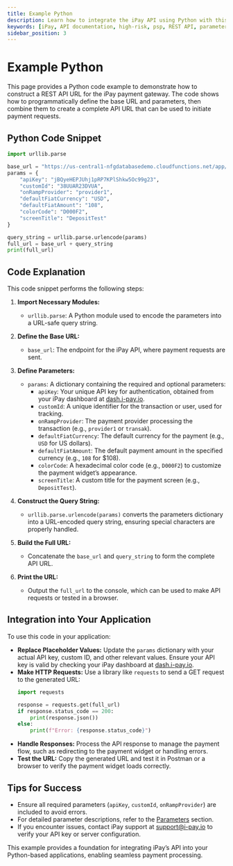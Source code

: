```yaml
---
title: Example Python
description: Learn how to integrate the iPay API using Python with this example code
keywords: [iPay, API documentation, high-risk, psp, REST API, parameters, apiKey, customId, Python, defaultFiatAmount, defaultFiatCurrency, colorCode, screenTitle, Guide]
sidebar_position: 3
---
```


# Example Python

This page provides a Python code example to demonstrate how to construct a REST API URL for the iPay payment gateway. The code shows how to programmatically define the base URL and parameters, then combine them to create a complete API URL that can be used to initiate payment requests.

## Python Code Snippet

```python
import urllib.parse

base_url = "https://us-central1-nfgdatabasedemo.cloudfunctions.net/app/api/invoice_external?"
params = {
    "apiKey": "jBQyeHEPJUhj1pRP7KPlShkw5Oc99g23",
    "customId": "38UUAR23DVUA",
    "onRampProvider": "provider1",
    "defaultFiatCurrency": "USD",
    "defaultFiatAmount": "108",
    "colorCode": "D000F2",
    "screenTitle": "DepositTest"
}

query_string = urllib.parse.urlencode(params)
full_url = base_url + query_string
print(full_url)
```

## Code Explanation

This code snippet performs the following steps:

1. **Import Necessary Modules:**
   - `urllib.parse`: A Python module used to encode the parameters into a URL-safe query string.

2. **Define the Base URL:**
   - `base_url`: The endpoint for the iPay API, where payment requests are sent.

3. **Define Parameters:**
   - `params`: A dictionary containing the required and optional parameters:
     - `apiKey`: Your unique API key for authentication, obtained from your iPay dashboard at [dash.i-pay.io](https://dash.i-pay.io/).
     - `customId`: A unique identifier for the transaction or user, used for tracking.
     - `onRampProvider`: The payment provider processing the transaction (e.g., `provider1` or `transak`).
     - `defaultFiatCurrency`: The default currency for the payment (e.g., `USD` for US dollars).
     - `defaultFiatAmount`: The default payment amount in the specified currency (e.g., `108` for $108).
     - `colorCode`: A hexadecimal color code (e.g., `D000F2`) to customize the payment widget’s appearance.
     - `screenTitle`: A custom title for the payment screen (e.g., `DepositTest`).

4. **Construct the Query String:**
   - `urllib.parse.urlencode(params)` converts the parameters dictionary into a URL-encoded query string, ensuring special characters are properly handled.

5. **Build the Full URL:**
   - Concatenate the `base_url` and `query_string` to form the complete API URL.

6. **Print the URL:**
   - Output the `full_url` to the console, which can be used to make API requests or tested in a browser.

## Integration into Your Application

To use this code in your application:
- **Replace Placeholder Values:** Update the `params` dictionary with your actual API key, custom ID, and other relevant values. Ensure your API key is valid by checking your iPay dashboard at [dash.i-pay.io](https://dash.i-pay.io/).
- **Make HTTP Requests:** Use a library like `requests` to send a GET request to the generated URL:
  ```python
  import requests

  response = requests.get(full_url)
  if response.status_code == 200:
      print(response.json())
  else:
      print(f"Error: {response.status_code}")
  ```
- **Handle Responses:** Process the API response to manage the payment flow, such as redirecting to the payment widget or handling errors.
- **Test the URL:** Copy the generated URL and test it in Postman or a browser to verify the payment widget loads correctly.

## Tips for Success
- Ensure all required parameters (`apiKey`, `customId`, `onRampProvider`) are included to avoid errors.
- For detailed parameter descriptions, refer to the [Parameters](/creating-rest-api-url/parameters) section.
- If you encounter issues, contact iPay support at [support@i-pay.io](mailto:support@i-pay.io) to verify your API key or server configuration.

This example provides a foundation for integrating iPay’s API into your Python-based applications, enabling seamless payment processing.